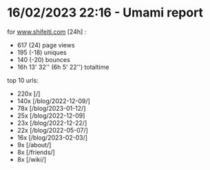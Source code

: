 # 16/02/2023 22:16 - Umami report
for www.shifeiti.com [24h] :

 - 617 (24) page views
 - 195 (-18) uniques
 - 140 (-20) bounces
 - 16h 13' 32'' (6h 5' 22'') totaltime


top 10 urls:
 - 220x [/]
 - 140x [/blog/2022-12-09/]
 - 78x [/blog/2023-01-12/]
 - 25x [/blog/2022-12-09]
 - 23x [/blog/2022-12-22/]
 - 22x [/blog/2022-05-07/]
 - 16x [/blog/2023-02-03/]
 - 9x [/about/]
 - 8x [/friends/]
 - 8x [/wiki/]


